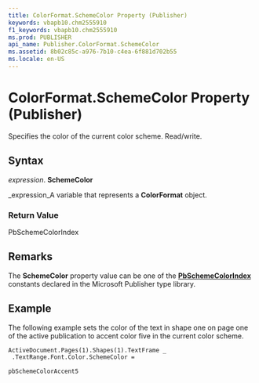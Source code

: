 ```yaml
---
title: ColorFormat.SchemeColor Property (Publisher)
keywords: vbapb10.chm2555910
f1_keywords: vbapb10.chm2555910
ms.prod: PUBLISHER
api_name: Publisher.ColorFormat.SchemeColor
ms.assetid: 8b02c85c-a976-7b10-c4ea-6f881d702b55
ms.locale: en-US
---
```



# ColorFormat.SchemeColor Property (Publisher)

Specifies the color of the current color scheme. Read/write.


## Syntax

 _expression_. **SchemeColor**

 _expression_A variable that represents a  **ColorFormat** object.


### Return Value

PbSchemeColorIndex


## Remarks

The  **SchemeColor** property value can be one of the **[PbSchemeColorIndex](pbschemecolorindex-enumeration-publisher.md)** constants declared in the Microsoft Publisher type library.


## Example

The following example sets the color of the text in shape one on page one of the active publication to accent color five in the current color scheme.


```vb
ActiveDocument.Pages(1).Shapes(1).TextFrame _ 
 .TextRange.Font.Color.SchemeColor =
```


```
pbSchemeColorAccent5
```


